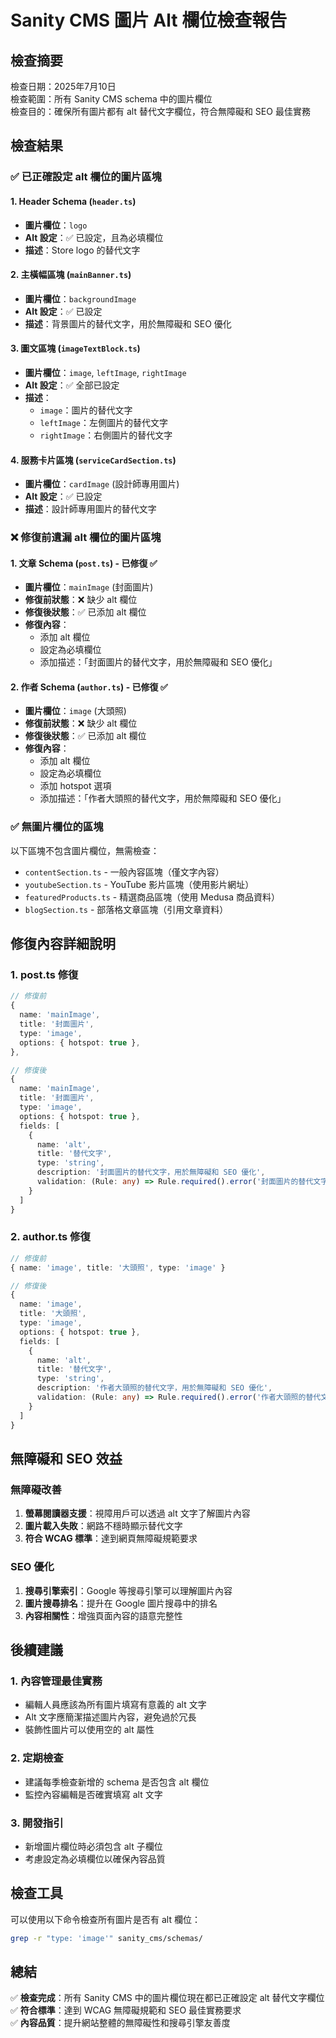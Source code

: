 # Sanity CMS 圖片 Alt 欄位檢查報告

## 檢查摘要
檢查日期：2025年7月10日  
檢查範圍：所有 Sanity CMS schema 中的圖片欄位  
檢查目的：確保所有圖片都有 alt 替代文字欄位，符合無障礙和 SEO 最佳實務

## 檢查結果

### ✅ 已正確設定 alt 欄位的圖片區塊

#### 1. Header Schema (`header.ts`)
- **圖片欄位**：`logo`
- **Alt 設定**：✅ 已設定，且為必填欄位
- **描述**：Store logo 的替代文字

#### 2. 主橫幅區塊 (`mainBanner.ts`)
- **圖片欄位**：`backgroundImage`
- **Alt 設定**：✅ 已設定
- **描述**：背景圖片的替代文字，用於無障礙和 SEO 優化

#### 3. 圖文區塊 (`imageTextBlock.ts`)
- **圖片欄位**：`image`, `leftImage`, `rightImage`
- **Alt 設定**：✅ 全部已設定
- **描述**：
  - `image`：圖片的替代文字
  - `leftImage`：左側圖片的替代文字
  - `rightImage`：右側圖片的替代文字

#### 4. 服務卡片區塊 (`serviceCardSection.ts`)
- **圖片欄位**：`cardImage` (設計師專用圖片)
- **Alt 設定**：✅ 已設定
- **描述**：設計師專用圖片的替代文字

### ❌ 修復前遺漏 alt 欄位的圖片區塊

#### 1. 文章 Schema (`post.ts`) - 已修復 ✅
- **圖片欄位**：`mainImage` (封面圖片)
- **修復前狀態**：❌ 缺少 alt 欄位
- **修復後狀態**：✅ 已添加 alt 欄位
- **修復內容**：
  - 添加 alt 欄位
  - 設定為必填欄位
  - 添加描述：「封面圖片的替代文字，用於無障礙和 SEO 優化」

#### 2. 作者 Schema (`author.ts`) - 已修復 ✅
- **圖片欄位**：`image` (大頭照)
- **修復前狀態**：❌ 缺少 alt 欄位
- **修復後狀態**：✅ 已添加 alt 欄位
- **修復內容**：
  - 添加 alt 欄位
  - 設定為必填欄位
  - 添加 hotspot 選項
  - 添加描述：「作者大頭照的替代文字，用於無障礙和 SEO 優化」

### ✅ 無圖片欄位的區塊
以下區塊不包含圖片欄位，無需檢查：
- `contentSection.ts` - 一般內容區塊（僅文字內容）
- `youtubeSection.ts` - YouTube 影片區塊（使用影片網址）
- `featuredProducts.ts` - 精選商品區塊（使用 Medusa 商品資料）
- `blogSection.ts` - 部落格文章區塊（引用文章資料）

## 修復內容詳細說明

### 1. post.ts 修復
```typescript
// 修復前
{
  name: 'mainImage',
  title: '封面圖片',
  type: 'image',
  options: { hotspot: true },
},

// 修復後
{
  name: 'mainImage',
  title: '封面圖片',
  type: 'image',
  options: { hotspot: true },
  fields: [
    {
      name: 'alt',
      title: '替代文字',
      type: 'string',
      description: '封面圖片的替代文字，用於無障礙和 SEO 優化',
      validation: (Rule: any) => Rule.required().error('封面圖片的替代文字為必填欄位')
    }
  ]
}
```

### 2. author.ts 修復
```typescript
// 修復前
{ name: 'image', title: '大頭照', type: 'image' }

// 修復後
{ 
  name: 'image', 
  title: '大頭照', 
  type: 'image',
  options: { hotspot: true },
  fields: [
    {
      name: 'alt',
      title: '替代文字',
      type: 'string',
      description: '作者大頭照的替代文字，用於無障礙和 SEO 優化',
      validation: (Rule: any) => Rule.required().error('作者大頭照的替代文字為必填欄位')
    }
  ]
}
```

## 無障礙和 SEO 效益

### 無障礙改善
1. **螢幕閱讀器支援**：視障用戶可以透過 alt 文字了解圖片內容
2. **圖片載入失敗**：網路不穩時顯示替代文字
3. **符合 WCAG 標準**：達到網頁無障礙規範要求

### SEO 優化
1. **搜尋引擎索引**：Google 等搜尋引擎可以理解圖片內容
2. **圖片搜尋排名**：提升在 Google 圖片搜尋中的排名
3. **內容相關性**：增強頁面內容的語意完整性

## 後續建議

### 1. 內容管理最佳實務
- 編輯人員應該為所有圖片填寫有意義的 alt 文字
- Alt 文字應簡潔描述圖片內容，避免過於冗長
- 裝飾性圖片可以使用空的 alt 屬性

### 2. 定期檢查
- 建議每季檢查新增的 schema 是否包含 alt 欄位
- 監控內容編輯是否確實填寫 alt 文字

### 3. 開發指引
- 新增圖片欄位時必須包含 alt 子欄位
- 考慮設定為必填欄位以確保內容品質

## 檢查工具
可以使用以下命令檢查所有圖片是否有 alt 欄位：
```bash
grep -r "type: 'image'" sanity_cms/schemas/
```

## 總結
✅ **檢查完成**：所有 Sanity CMS 中的圖片欄位現在都已正確設定 alt 替代文字欄位  
✅ **符合標準**：達到 WCAG 無障礙規範和 SEO 最佳實務要求  
✅ **內容品質**：提升網站整體的無障礙性和搜尋引擎友善度
